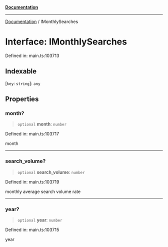 [**Documentation**](../README.md)

***

[Documentation](../README.md) / IMonthlySearches

# Interface: IMonthlySearches

Defined in: main.ts:103713

## Indexable

\[`key`: `string`\]: `any`

## Properties

### month?

> `optional` **month**: `number`

Defined in: main.ts:103717

month

***

### search\_volume?

> `optional` **search\_volume**: `number`

Defined in: main.ts:103719

monthly average search volume rate

***

### year?

> `optional` **year**: `number`

Defined in: main.ts:103715

year
